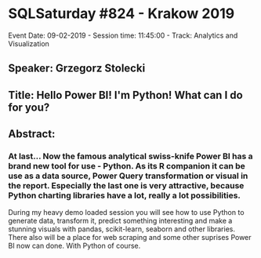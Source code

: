 # SQLSaturday #824 - Krakow 2019
Event Date: 09-02-2019 - Session time: 11:45:00 - Track: Analytics and Visualization
## Speaker: Grzegorz Stolecki
## Title: Hello Power BI! I'm Python! What can I do for you?
## Abstract:
### At last... Now the famous analytical swiss-knife Power BI has a brand new tool for use - Python. As its R companion it can be use as a data source, Power Query transformation or visual in the report. Especially the last one is very attractive, because Python charting libraries have a lot, really a lot possibilities.
During my heavy demo loaded session you will see how to use Python to generate data, transform it, predict something interesting and make a stunning visuals with pandas, scikit-learn, seaborn and other libraries. There also will be a place for web scraping and some other suprises Power BI now can done. With Python of course.
